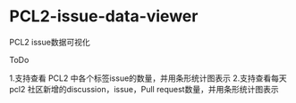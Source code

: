 # PCL2-issue-data-viewer
PCL2 issue数据可视化

ToDo

1.支持查看 PCL2 中各个标签issue的数量，并用条形统计图表示
2.支持查看每天 pcl2 社区新增的discussion，issue，Pull request数量，并用条形统计图表示
